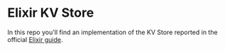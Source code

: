 # Elixir KV Store

In this repo you'll find an implementation of the KV Store reported in the official [Elixir guide](https://elixir-lang.org/getting-started/mix-otp/introduction-to-mix.html).
